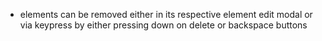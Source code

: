 - elements can be removed either in its respective element edit modal or via keypress by either pressing down on delete or backspace buttons

